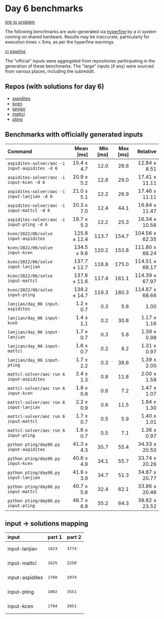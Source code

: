 # Day 6 benchmarks

[link to problem](http://adventofcode.com/2022/day/6)

The following benchmarks are auto-generated via [hyperfine](https://github.com/sharkdp/hyperfine) by a ci system running on shared hardware. Results may be inaccurate, particularly for execution times < 5ms, as per the hyperfine warnings.

[ci pipeline](http://ci.papercode.net:8080/teams/aoc2022/pipelines/aoc-compare-2022)

The "official" inputs were aggregated from repositories participating in the generation of these benchmarks. The "large" inputs (if any) were sourced from various places, including the subreddit.

## Repos (with solutions for day 6)


- [aspidites](https://github.com/aspidites/aoc2022)
- [kcen](https://github.com/kcen/AdventOfCode)
- [lanjian](https://github.com/LanJian/aoc-2022)
- [mattcl](https://github.com/mattcl/aoc2022)
- [pting](https://github.com/pting/aoc2022)

## Benchmarks with officially generated inputs
| Command | Mean [ms] | Min [ms] | Max [ms] | Relative |
|:---|---:|---:|---:|---:|
| `aspidites-solver/aoc -i input-aspidites -d 6` | 15.4 ± 4.7 | 12.0 | 26.6 | 12.84 ± 8.51 |
| `aspidites-solver/aoc -i input-kcen -d 6` | 20.9 ± 5.2 | 12.8 | 29.0 | 17.41 ± 11.11 |
| `aspidites-solver/aoc -i input-lanjian -d 6` | 21.0 ± 5.1 | 12.2 | 26.9 | 17.46 ± 11.11 |
| `aspidites-solver/aoc -i input-mattcl -d 6` | 20.3 ± 7.0 | 12.4 | 44.1 | 16.84 ± 11.47 |
| `aspidites-solver/aoc -i input-pting -d 6` | 19.7 ± 5.3 | 12.2 | 25.3 | 16.34 ± 10.56 |
| `kcen/2022/06/solve input-aspidites` | 125.8 ± 12.4 | 113.7 | 154.7 | 104.56 ± 62.35 |
| `kcen/2022/06/solve input-kcen` | 134.5 ± 9.6 | 120.2 | 153.8 | 111.80 ± 66.24 |
| `kcen/2022/06/solve input-lanjian` | 137.7 ± 12.7 | 116.8 | 175.0 | 114.51 ± 68.17 |
| `kcen/2022/06/solve input-mattcl` | 137.6 ± 11.6 | 117.4 | 161.1 | 114.39 ± 67.97 |
| `kcen/2022/06/solve input-pting` | 138.2 ± 14.7 | 119.3 | 180.3 | 114.87 ± 68.66 |
| `lanjian/day_06 input-aspidites` | 1.2 ± 0.7 | 0.3 | 5.6 | 1.00 |
| `lanjian/day_06 input-kcen` | 1.4 ± 1.1 | 0.2 | 30.8 | 1.17 ± 1.16 |
| `lanjian/day_06 input-lanjian` | 1.7 ± 0.7 | 0.3 | 5.8 | 1.39 ± 0.98 |
| `lanjian/day_06 input-mattcl` | 1.6 ± 0.7 | 0.2 | 8.2 | 1.31 ± 0.97 |
| `lanjian/day_06 input-pting` | 1.7 ± 2.2 | 0.3 | 38.6 | 1.39 ± 2.00 |
| `mattcl-solver/aoc run 6 input-aspidites` | 2.4 ± 1.3 | 0.8 | 11.8 | 2.00 ± 1.58 |
| `mattcl-solver/aoc run 6 input-kcen` | 1.8 ± 0.8 | 0.6 | 7.2 | 1.47 ± 1.07 |
| `mattcl-solver/aoc run 6 input-lanjian` | 2.2 ± 0.9 | 0.6 | 11.5 | 1.84 ± 1.30 |
| `mattcl-solver/aoc run 6 input-mattcl` | 1.7 ± 0.7 | 0.5 | 5.9 | 1.40 ± 1.01 |
| `mattcl-solver/aoc run 6 input-pting` | 1.6 ± 0.7 | 0.5 | 7.1 | 1.36 ± 0.97 |
| `python pting/day06.py input-aspidites` | 41.3 ± 4.3 | 35.7 | 55.4 | 34.33 ± 20.50 |
| `python pting/day06.py input-kcen` | 40.6 ± 4.9 | 34.1 | 55.7 | 33.74 ± 20.26 |
| `python pting/day06.py input-lanjian` | 41.9 ± 3.9 | 34.7 | 51.3 | 34.87 ± 20.77 |
| `python pting/day06.py input-mattcl` | 40.7 ± 5.6 | 32.4 | 62.1 | 33.86 ± 20.46 |
| `python pting/day06.py input-pting` | 46.7 ± 6.8 | 35.2 | 64.3 | 38.82 ± 23.52 |

## input -> solutions mapping
|input|part 1|part 2|
|:---|:---|:---|
|input-lanjian|<pre>1623</pre>|<pre>3774</pre>|
|input-mattcl|<pre>1625</pre>|<pre>2250</pre>|
|input-aspidites|<pre>1760</pre>|<pre>2974</pre>|
|input-pting|<pre>1802</pre>|<pre>3551</pre>|
|input-kcen|<pre>1794</pre>|<pre>2851</pre>|
